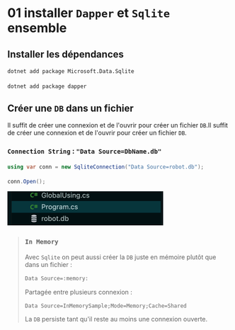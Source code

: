 # 01 installer `Dapper` et `Sqlite` ensemble



## Installer les dépendances

```bash
dotnet add package Microsoft.Data.Sqlite

dotnet add package dapper
```





## Créer une `DB` dans un fichier

Il suffit de créer une connexion et de l'ouvrir pour créer un fichier `DB`.Il suffit de créer une connexion et de l'ouvrir pour créer un fichier `DB`.

### `Connection String` : `"Data Source=DbName.db"`

```cs
using var conn = new SqliteConnection("Data Source=robot.db");

conn.Open();
```

<img src="assets/db-in%20-file-sqlite.png" alt="db-in -file-sqlite" style="zoom:50%;" />

> ### `In Memory`
>
> Avec `Sqlite` on peut aussi créer la `DB` juste en mémoire plutôt que dans un fichier :
>
> ```cs
> Data Source=:memory:
> ```
>
> Partagée entre plusieurs connexion :
>
> ```cs
> Data Source=InMemorySample;Mode=Memory;Cache=Shared
> ```
>
> La `DB` persiste tant qu'il reste au moins une connexion ouverte.

